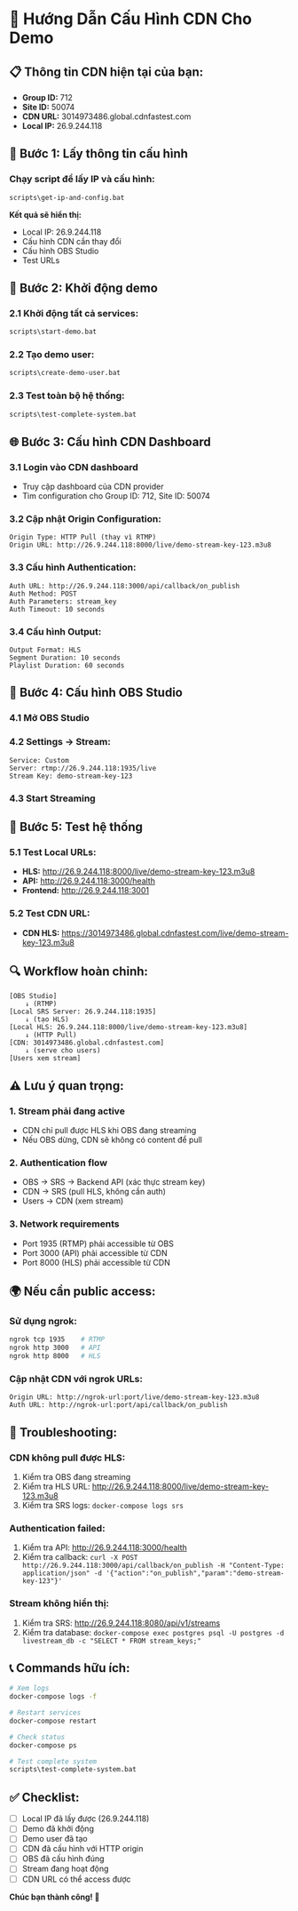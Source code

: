 # 🎯 Hướng Dẫn Cấu Hình CDN Cho Demo

## 📋 Thông tin CDN hiện tại của bạn:
- **Group ID:** 712
- **Site ID:** 50074
- **CDN URL:** 3014973486.global.cdnfastest.com
- **Local IP:** 26.9.244.118

## 🚀 Bước 1: Lấy thông tin cấu hình

### Chạy script để lấy IP và cấu hình:
```bash
scripts\get-ip-and-config.bat
```

**Kết quả sẽ hiển thị:**
- Local IP: 26.9.244.118
- Cấu hình CDN cần thay đổi
- Cấu hình OBS Studio
- Test URLs

## 🔧 Bước 2: Khởi động demo

### 2.1 Khởi động tất cả services:
```bash
scripts\start-demo.bat
```

### 2.2 Tạo demo user:
```bash
scripts\create-demo-user.bat
```

### 2.3 Test toàn bộ hệ thống:
```bash
scripts\test-complete-system.bat
```

## 🌐 Bước 3: Cấu hình CDN Dashboard

### 3.1 Login vào CDN dashboard
- Truy cập dashboard của CDN provider
- Tìm configuration cho Group ID: 712, Site ID: 50074

### 3.2 Cập nhật Origin Configuration:
```
Origin Type: HTTP Pull (thay vì RTMP)
Origin URL: http://26.9.244.118:8000/live/demo-stream-key-123.m3u8
```

### 3.3 Cấu hình Authentication:
```
Auth URL: http://26.9.244.118:3000/api/callback/on_publish
Auth Method: POST
Auth Parameters: stream_key
Auth Timeout: 10 seconds
```

### 3.4 Cấu hình Output:
```
Output Format: HLS
Segment Duration: 10 seconds
Playlist Duration: 60 seconds
```

## 📱 Bước 4: Cấu hình OBS Studio

### 4.1 Mở OBS Studio

### 4.2 Settings → Stream:
```
Service: Custom
Server: rtmp://26.9.244.118:1935/live
Stream Key: demo-stream-key-123
```

### 4.3 Start Streaming

## 🧪 Bước 5: Test hệ thống

### 5.1 Test Local URLs:
- **HLS:** http://26.9.244.118:8000/live/demo-stream-key-123.m3u8
- **API:** http://26.9.244.118:3000/health
- **Frontend:** http://26.9.244.118:3001

### 5.2 Test CDN URL:
- **CDN HLS:** https://3014973486.global.cdnfastest.com/live/demo-stream-key-123.m3u8

## 🔍 Workflow hoàn chỉnh:

```
[OBS Studio] 
    ↓ (RTMP)
[Local SRS Server: 26.9.244.118:1935]
    ↓ (tạo HLS)
[Local HLS: 26.9.244.118:8000/live/demo-stream-key-123.m3u8]
    ↓ (HTTP Pull)
[CDN: 3014973486.global.cdnfastest.com]
    ↓ (serve cho users)
[Users xem stream]
```

## ⚠️ Lưu ý quan trọng:

### 1. Stream phải đang active
- CDN chỉ pull được HLS khi OBS đang streaming
- Nếu OBS dừng, CDN sẽ không có content để pull

### 2. Authentication flow
- OBS → SRS → Backend API (xác thực stream key)
- CDN → SRS (pull HLS, không cần auth)
- Users → CDN (xem stream)

### 3. Network requirements
- Port 1935 (RTMP) phải accessible từ OBS
- Port 3000 (API) phải accessible từ CDN
- Port 8000 (HLS) phải accessible từ CDN

## 🌍 Nếu cần public access:

### Sử dụng ngrok:
```bash
ngrok tcp 1935    # RTMP
ngrok http 3000   # API
ngrok http 8000   # HLS
```

### Cập nhật CDN với ngrok URLs:
```
Origin URL: http://ngrok-url:port/live/demo-stream-key-123.m3u8
Auth URL: http://ngrok-url:port/api/callback/on_publish
```

## 🔧 Troubleshooting:

### CDN không pull được HLS:
1. Kiểm tra OBS đang streaming
2. Kiểm tra HLS URL: http://26.9.244.118:8000/live/demo-stream-key-123.m3u8
3. Kiểm tra SRS logs: `docker-compose logs srs`

### Authentication failed:
1. Kiểm tra API: http://26.9.244.118:3000/health
2. Kiểm tra callback: `curl -X POST http://26.9.244.118:3000/api/callback/on_publish -H "Content-Type: application/json" -d '{"action":"on_publish","param":"demo-stream-key-123"}'`

### Stream không hiển thị:
1. Kiểm tra SRS: http://26.9.244.118:8080/api/v1/streams
2. Kiểm tra database: `docker-compose exec postgres psql -U postgres -d livestream_db -c "SELECT * FROM stream_keys;"`

## 📞 Commands hữu ích:

```bash
# Xem logs
docker-compose logs -f

# Restart services
docker-compose restart

# Check status
docker-compose ps

# Test complete system
scripts\test-complete-system.bat
```

## ✅ Checklist:

- [ ] Local IP đã lấy được (26.9.244.118)
- [ ] Demo đã khởi động
- [ ] Demo user đã tạo
- [ ] CDN đã cấu hình với HTTP origin
- [ ] OBS đã cấu hình đúng
- [ ] Stream đang hoạt động
- [ ] CDN URL có thể access được

**Chúc bạn thành công! 🎉**
